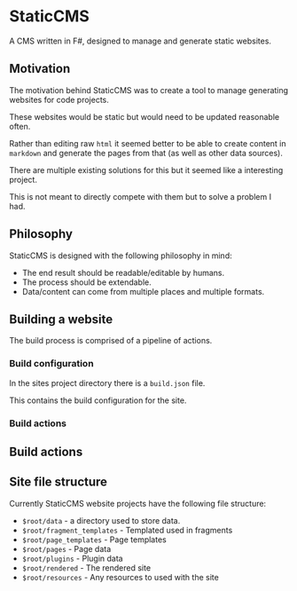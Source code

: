 # StaticCMS

A CMS written in F#, designed to manage and generate static websites.

## Motivation

The motivation behind StaticCMS was to create a tool to manage generating websites for code projects.

These websites would be static but would need to be updated reasonable often.

Rather than editing raw `html` it seemed better to be able to create content in `markdown` and generate the pages from
that (as well as other data sources).

There are multiple existing solutions for this but it seemed like a interesting project.

This is not meant to directly compete with them but to solve a problem I had.

## Philosophy

StaticCMS is designed with the following philosophy in mind:

* The end result should be readable/editable by humans.
* The process should be extendable.
* Data/content can come from multiple places and multiple formats. 

## Building a website

The build process is comprised of a pipeline of actions.

### Build configuration

In the sites project directory there is a `build.json` file.

This contains the build configuration for the site.

### Build actions

## Build actions

## Site file structure

Currently StaticCMS website projects have the following file structure:

* `$root/data` - a directory used to store data.
* `$root/fragment_templates` - Templated used in fragments
* `$root/page_templates` - Page templates
* `$root/pages` - Page data
* `$root/plugins` - Plugin data
* `$root/rendered` - The rendered site
* `$root/resources` - Any resources to used with the site